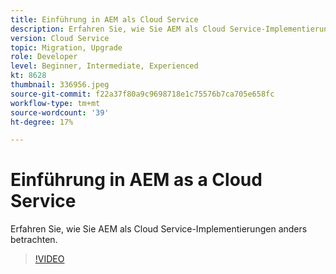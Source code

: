 ```yaml
---
title: Einführung in AEM als Cloud Service
description: Erfahren Sie, wie Sie AEM als Cloud Service-Implementierungen anders betrachten.
version: Cloud Service
topic: Migration, Upgrade
role: Developer
level: Beginner, Intermediate, Experienced
kt: 8628
thumbnail: 336956.jpeg
source-git-commit: f22a37f80a9c9698718e1c75576b7ca705e658fc
workflow-type: tm+mt
source-wordcount: '39'
ht-degree: 17%

---
```



# Einführung in AEM as a Cloud Service

Erfahren Sie, wie Sie AEM als Cloud Service-Implementierungen anders betrachten.

>[!VIDEO](https://video.tv.adobe.com/v/336956/?quality=12&learn=on)
